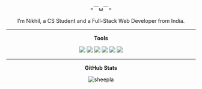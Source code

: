 <div align="center">

=￣ω￣=
  
I’m Nikhil, a CS Student and a Full-Stack Web Developer from India.

---

**Tools**

<img src="https://img.shields.io/static/v1?label=Main&message=Fedora%20(Primary)&color=5e81ac&style=flat-square"/> 
<img src="https://img.shields.io/static/v1?label=DE&message=Gnome&color=81a1c1&style=flat-square"/> 
<img src="https://img.shields.io/static/v1?label=Editor&message=NeoVim&color=5e81ac&style=flat-square"/> 
<img src="https://img.shields.io/static/v1?label=Editor&message=VSCode&color=8fbcbb&style=flat-square"/> 
<img src="https://img.shields.io/static/v1?label=Browser&message=Google Chrome&color=bf616a&style=flat-square"/> 
<img src="https://img.shields.io/static/v1?label=Keyboard&message=HUO%20JI%20Z88&color=81a1c1&style=flat-square"/>

---

**GitHub Stats**

<img align="center" src="https://github-readme-stats.vercel.app/api?username=bonitoflakez&show_icons=true&locale=en&layout=compact&hide_border=true&theme=nord&show_icons=true&bg_color=181926&icon_color=88c0d0&text_color=88c0d0&title_color=5e81ac&count_private=true" alt="sheepla" href="https://github.com/bonitoflakez" />

</div>
